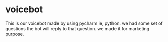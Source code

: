 # voicebot

This is our voicebot made by using pycharm ie, python.
we had some set of questions the bot will reply to that question.
we made it for marketing purpose.


